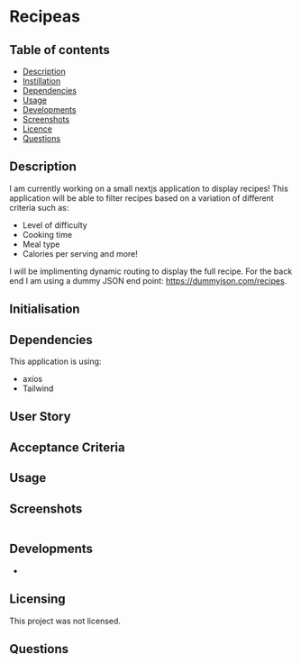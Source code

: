# Recipeas

 ## Table of contents

  * [Description](#Description)
  * [Instillation](#Instillation)
  * [Dependencies](#Dependencies)
  * [Usage](#Usage)
  * [Developments](#Developments)
  * [Screenshots](#Screenshots)
  * [Licence](#License)
  * [Questions](#Questions)
  
## Description
I am currently working on a small nextjs application to display recipes! This application will be able to filter recipes based on a variation of different criteria such as:
* Level of difficulty
* Cooking time
* Meal type
* Calories per serving and more! 
 
 I will be implimenting dynamic routing to display the full recipe. For the back end I am using a dummy JSON end point: https://dummyjson.com/recipes. 


## Initialisation

## Dependencies 
This application is using: 

* axios 
* Tailwind 


## User Story

## Acceptance Criteria


## Usage

## Screenshots 

![]()

## Developments 
* 

## Licensing 

This project was not licensed.

## Questions

